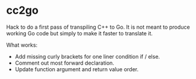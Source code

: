 # cc2go

Hack to do a first pass of transpiling C++ to Go. It is not meant to produce
working Go code but simply to make it faster to translate it.

What works:

- Add missing curly brackets for one liner condition if / else.
- Comment out most forward declaration.
- Update function argument and return value order.
